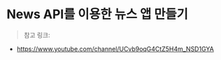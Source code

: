 # News API를 이용한 뉴스 앱 만들기
> 참고 링크:   
  - <https://www.youtube.com/channel/UCvb9oqG4CtZ5H4m_NSD1GYA>
